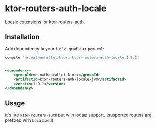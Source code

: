 # ktor-routers-auth-locale

Locale extensions for ktor-routers-auth.

## Installation

Add dependency to your `build.gradle` or `pom.xml`:

```groovy
compile 'me.nathanfallet.ktorx:ktor-routers-auth-locale:1.9.2'
```

```xml

<dependency>
    <groupId>me.nathanfallet.ktorx</groupId>
    <artifactId>ktor-routers-auh-locale-jvm</artifactId>
    <version>1.9.2</version>
</dependency>
```

## Usage

It's like `ktor-routers-auth` but with locale support. (supported routers are prefixed with `Localized`)

